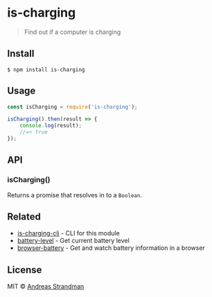 # is-charging

> Find out if a computer is charging


## Install

```
$ npm install is-charging
```


## Usage

```js
const isCharging = require('is-charging');

isCharging().then(result => {
	console.log(result);
	//=> true
});
```


## API

### isCharging()

Returns a promise that resolves in to a `Boolean`.


## Related

* [is-charging-cli](https://github.com/gillstrom/is-charging-cli) - CLI for this module
* [battery-level](https://github.com/gillstrom/battery-level) - Get current battery level
* [browser-battery](https://github.com/gillstrom/browser-battery) - Get and watch battery information in a browser


## License

MIT © [Andreas Strandman](https://github.com/gillstrom)
